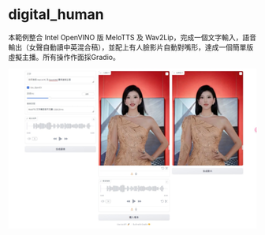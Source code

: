 # digital_human
本範例整合 Intel OpenVINO 版 MeloTTS 及 Wav2Lip，完成一個文字輸入，語音輸出（女聲自動讀中英混合稿），並配上有人臉影片自動對嘴形，達成一個簡單版虛擬主播。所有操作作面採Gradio。 

![](digital_human_UI_done.jpg)
